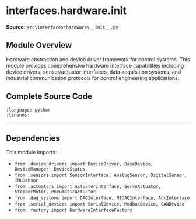 # interfaces.hardware.__init__

**Source:** `src\interfaces\hardware\__init__.py`

## Module Overview

Hardware abstraction and device driver framework for control systems.
This module provides comprehensive hardware interface capabilities including
device drivers, sensor/actuator interfaces, data acquisition systems, and
industrial communication protocols for control engineering applications.

## Complete Source Code

```{literalinclude} ../../../src/interfaces/hardware/__init__.py
:language: python
:linenos:
```

---

## Dependencies

This module imports:

- `from .device_drivers import DeviceDriver, BaseDevice, DeviceManager, DeviceStatus`
- `from .sensors import SensorInterface, AnalogSensor, DigitalSensor, IMUSensor`
- `from .actuators import ActuatorInterface, ServoActuator, StepperMotor, PneumaticActuator`
- `from .daq_systems import DAQInterface, NIDAQInterface, AdcInterface`
- `from .serial_devices import SerialDevice, ModbusDevice, CANDevice`
- `from .factory import HardwareInterfaceFactory`
